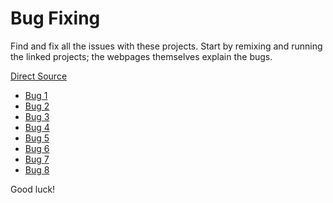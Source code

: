 # Bug Fixing
Find and fix all the issues with these projects. Start by remixing and running the linked projects; the webpages themselves explain the bugs.

[Direct Source](BugProjectsSource.md)

- [Bug 1](https://glitch.com/edit/#!/flowery-furtive-coaster)
- [Bug 2](https://glitch.com/edit/#!/twisty-kiwi-plate)
- [Bug 3](https://glitch.com/edit/#!/wobbly-certain-fireplace)
- [Bug 4](https://glitch.com/edit/#!/hill-pyrite-boot)
- [Bug 5](https://glitch.com/edit/#!/periodic-candle-pawpaw)
- [Bug 6](https://glitch.com/edit/#!/alive-zenith-watcher)
- [Bug 7](https://glitch.com/edit/#!/longhaired-far-waxflower)
- [Bug 8](https://glitch.com/edit/#!/foul-fork-blinker)

Good luck!
